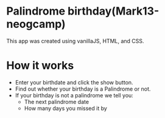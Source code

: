 # Palindrome birthday(Mark13-neogcamp)
This app was created using vanillaJS, HTML, and CSS.

# How it works
* Enter your birthdate and click the show button.
* Find out whether your birthday is a Palindrome or not.
* If your birthday is not a palindrome we tell you:
   * The next palindrome date 
   * How many days you missed it by
